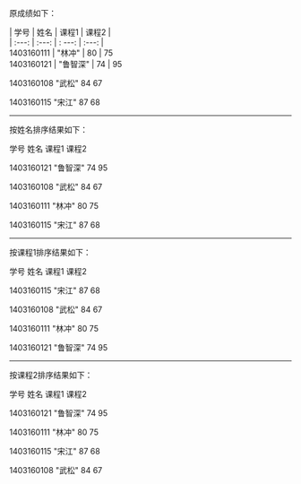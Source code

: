 原成绩如下：

| 学号  |  姓名  |   课程1 |  课程2  |     
| :---: | :---: | : ---: | :---: |     
1403160111    |   "林冲"   |       80  |    75    
1403160121   |    "鲁智深"    |    74  |    95     

1403160108       "武松"          84      67

1403160115       "宋江"          87      68

------------------------------------

按姓名排序结果如下：

学号             姓名            课程1   课程2

1403160121       "鲁智深"        74      95

1403160108       "武松"          84      67

1403160111       "林冲"          80      75

1403160115       "宋江"          87      68

------------------------------------

按课程1排序结果如下：

学号             姓名            课程1   课程2

1403160115       "宋江"          87      68

1403160108       "武松"          84      67

1403160111       "林冲"          80      75

1403160121       "鲁智深"        74      95

------------------------------------

按课程2排序结果如下：

学号             姓名            课程1   课程2

1403160121       "鲁智深"        74      95

1403160111       "林冲"          80      75

1403160115       "宋江"          87      68

1403160108       "武松"          84      67


